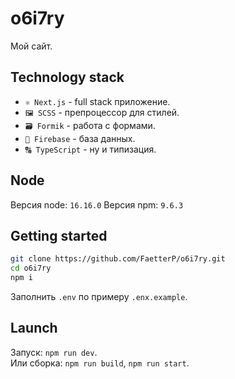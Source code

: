 # o6i7ry

Мой сайт.

## Technology stack

- `⚛ Next.js` - full stack приложение.
- `🖼 SCSS` - препроцессор для стилей.
- `🗃 Formik` - работа с формами.
- `📁 Firebase` - база данных.
- `🔠 TypeScript` - ну и типизация.

## Node

Версия node: `16.16.0`
Версия npm: `9.6.3`

## Getting started

```sh
git clone https://github.com/FaetterP/o6i7ry.git
cd o6i7ry
npm i
```

Заполнить `.env` по примеру `.enx.example`.

## Launch

Запуск: `npm run dev`.  
Или сборка: `npm run build`, `npm run start`.
